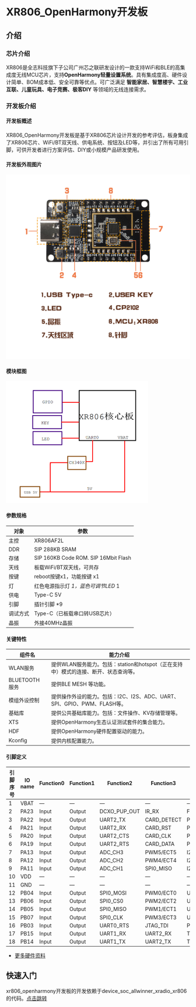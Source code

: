 # XR806_OpenHarmony开发板

## 介绍

### 芯片介绍

XR806是全志科技旗下子公司广州芯之联研发设计的一款支持WiFi和BLE的高集成度无线MCU芯片，支持**OpenHarmony轻量设置系统**。具有集成度高、硬件设计简单、BOM成本低、安全可靠等优点。可广泛满足 **智能家居、智慧楼宇、工业互联、儿童玩具、电子竞赛、极客DIY** 等领域的无线连接需求。

### 开发板介绍

#### 开发板概述

XR806_OpenHarmony开发板是基于XR806芯片设计开发的参考评估，板身集成了XR806芯片、WiFi/BT双天线、供电系统、按钮及LED等，并引出了所有可用引脚，可供开发者进行方案评估、DIY或小规模产品研发使用。

#### 开发板外观图片

<img src="docs/img/image-readme-main.png" alt="mainview" style="zoom:50%;" />

#### 模块框图

<img src="docs/img/模块框图.png" alt="模块框图" style="zoom:50%;" />

#### 参数规格

| 对象     | 参数                                 |
| -------- | ------------------------------------ |
| 主控     | XR806AF2L                            |
| DDR      | SIP 288KB SRAM                       |
| 存储     | SIP 160KB Code ROM. SIP 16Mbit Flash |
| 天线     | 板载WiFi/BT双天线，可共存            |
| 按键     | reboot按键x1，功能按键 x1            |
| 灯       | 红色电源指示灯 *1，蓝色可调节LED* 1  |
| 供电     | Type-C 5V                            |
| 引脚     | 插针引脚 *9                          |
| 调试方式 | Type-C（已板载串口转USB芯片）        |
| 晶振     | 外接40MHz晶振                        |

#### 关键特性

| 组件名         | 能力介绍                                                     |
| -------------- | ------------------------------------------------------------ |
| WLAN服务       | 提供WLAN服务能力。包括：station和hotspot（正在支持中）模式的连接、断开、状态查询等。 |
| BLUETOOTH 服务 | 提供BLE MESH 等功能。                                        |
| 模组外设控制   | 提供操作外设的能力。包括：I2C、I2S、ADC、UART、SPI、GPIO、PWM、FLASH等。 |
| 基础库         | 提供公共基础库能力。包括：文件操作、KV存储管理等。           |
| XTS            | 提供OpenHarmony生态认证测试套件的集合能力。                  |
| HDF            | 提供OpenHarmony硬件配置驱动的能力。                          |
| Kconfig        | 提供内核配置能力。                                           |

#### 引脚定义

| 引脚序号 | IO name | Function0 | Function1 | Function2    | Function3   | Function4 | Function5      | Function6 | Function7 | Function8 | Function9  |
| -------- | ------- | --------- | --------- | ------------ | ----------- | --------- | -------------- | --------- | --------- | --------- | ---------- |
| 1        | VBAT    | —         | —         | —            | —           | —         | —              | —         | —         | —         | —          |
| 2        | PA23    | Input     | Output    | DCXO_PUP_OUT | IR_RX       | FEM_CTRL1 | FEM_CTRL2      | EINTA23   | Z         | KEY_X7    | I2S_MCLK   |
| 3        | PA22    | Input     | Output    | UART2_TX     | CARD_DETECT | PWM3/ECT3 | SPI0_CLK       | EINTA22   | Z         | KEY_X6    | I2S_LRCLK  |
| 4        | PA21    | Input     | Output    | UART2_RX     | CARD_RST    | PWM2/ECT2 | SPI0_CS0       | EINTA21   | Z         | KEY_X5    | I2S_DO     |
| 5        | PA20    | Input     | Output    | UART2_CTS    | CARD_CLK    | PWM1/ECT1 | SPI0_MISO      | EINTA20   | Z         | KEY_X4    | AUDIO_PWMN |
| 6        | PA19    | Input     | Output    | UART2_RTS    | CARD_DATA   | PWM0/ECT0 | SPI0_MOSI      | EINTA19   | Z         | KEY_X3    | AUDIO_PWMP |
| 7        | PA13    | Input     | Output    | ADC_CH3      | PWM5/ECT5   | I2S_DI    | UART2_TX       | EINTA13   | Z         | KEY_Y5    | TWI0_SDA   |
| 8        | PA12    | Input     | Output    | ADC_CH2      | PWM4/ECT4   | I2S_BCLK  | IR_TX          | EINTA12   | Z         | KEY_Y4    | TWI0_SCL   |
| 9        | PA11    | Input     | Output    | ADC_CH1      | SPI0_MISO   | I2S_MCLK  | UART1_TX       | EINTA11   | Z         | KEY_Y3    | IR_RX      |
| 10       | VDD     | —         | —         | —            | —           | —         | —              | —         | —         | —         | —          |
| 11       | GND     | —         | —         | —            | —           | —         | —              | —         | —         | —         | —          |
| 12       | PB04    | Input     | Output    | SPI0_MOSI    | PWM0/ECT0   | UART1_RTS | FLASH_MOSI/IO0 | EINTB4    | Z         | KEY_Y12   | I2S_BCLK   |
| 13       | PB06    | Input     | Output    | SPI0_CS0     | PWM2/ECT2   | UART1_RX  | FLASH_CS0      | EINTB6    | Z         | KEY_Y14   | I2S_DO     |
| 14       | PB05    | Input     | Output    | SPI0_MISO    | PWM1/ECT1   | UART1_CTS | FLASH_MISO/IO1 | EINTB5    | Z         | KEY_Y13   | I2S_DI     |
| 15       | PB07    | Input     | Output    | SPI0_CLK     | PWM3/ECT3   | UART1_TX  | FLASH_CLK      | EINTB7    | Z         | KEY_Y15   | I2S_LRCLK  |
| 16       | PB03    | Input     | Output    | UART0_RTS    | JTAG_TDI    | PWM7/ECT7 | FLASH_HOLD/IO3 | EINTB3    | Z         | KEY_Y11   | SWD_TCK    |
| 17       | PB15    | Input     | Output    | UART1_RX     | UART2_RX    | TWI1_SDA  | UART0_RTS      | EINTB15   | Z         | KEY_Y1    | PWM6/ECT6  |
| 18       | PB14    | Input     | Output    | UART1_TX     | UART2_TX    | TWI1_SCL  | UART0_CTS      | EINTB14   | Z         | KEY_Y0    | PWM5/ECT5  |

- [更多硬件资料](./docs/硬件资料)

## 快速入门

xr806_openharmony开发板的开发依赖于device_soc_allwinner_xradio_xr806的代码。[点击跳转](https://gitee.com/openharmony-sig/device_soc_allwinner_xr806)
